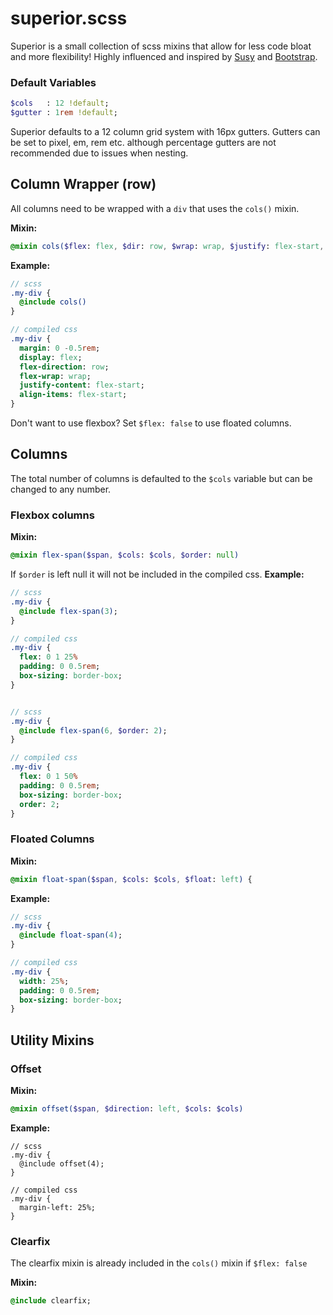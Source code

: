 # superior.scss
Superior is a small collection of scss mixins that allow for less code bloat and more flexibility! Highly influenced and inspired by [Susy](http://oddbird.net/susy/) and [Bootstrap](http://getbootstrap.com/).

### Default Variables
```sass
$cols   : 12 !default;
$gutter : 1rem !default;
```
Superior defaults to a 12 column grid system with 16px gutters. Gutters can be set to pixel, em, rem etc. although percentage gutters are not recommended due to issues when nesting.

## Column Wrapper (row)
All columns need to be wrapped with a `div` that uses the `cols()` mixin.

**Mixin:**
```sass
@mixin cols($flex: flex, $dir: row, $wrap: wrap, $justify: flex-start, $align-items: flex-start)
```
**Example:**
```sass
// scss
.my-div {
  @include cols()
}

// compiled css
.my-div {
  margin: 0 -0.5rem;
  display: flex;
  flex-direction: row;
  flex-wrap: wrap;
  justify-content: flex-start;
  align-items: flex-start;
}
```
Don't want to use flexbox? Set `$flex: false` to use floated columns.

## Columns
The total number of columns is defaulted to the `$cols` variable but can be changed to any number.

### Flexbox columns
**Mixin:**
```sass
@mixin flex-span($span, $cols: $cols, $order: null)
```
If `$order` is left null it will not be included in the compiled css.
**Example:**
```sass
// scss
.my-div {
  @include flex-span(3);
}

// compiled css
.my-div {
  flex: 0 1 25%
  padding: 0 0.5rem;
  box-sizing: border-box;
}


// scss
.my-div {
  @include flex-span(6, $order: 2);
}

// compiled css
.my-div {
  flex: 0 1 50%
  padding: 0 0.5rem;
  box-sizing: border-box;
  order: 2;
}
```

### Floated Columns
**Mixin:**
```sass
@mixin float-span($span, $cols: $cols, $float: left) {
```
**Example:**
```sass
// scss
.my-div {
  @include float-span(4);
}

// compiled css
.my-div {
  width: 25%;
  padding: 0 0.5rem;
  box-sizing: border-box;
}
```

## Utility Mixins
### Offset
**Mixin:**
```sass
@mixin offset($span, $direction: left, $cols: $cols)
```
**Example:**
```
// scss
.my-div {
  @include offset(4);
}

// compiled css
.my-div {
  margin-left: 25%;
}
```

### Clearfix
The clearfix mixin is already included in the `cols()` mixin if `$flex: false`

**Mixin:**
```sass
@include clearfix;
```

